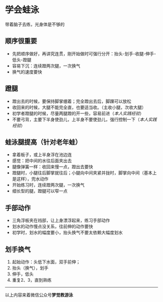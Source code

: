 学会蛙泳
====

带着脑子去练，光身体是不够的

顺序很重要
----
+ 先把顺序做好，再讲究连贯，刚开始做时可强行分开：抬头-划手-收腿-伸手-低头-蹬腿
+ 容易下沉：连续蹬两次腿，一次换气
+ 换气的速度要快

蹬腿
----
+ 蹬出去的时候，要保持脚掌绷着；完全蹬出去后，脚踝可以放松
+ 收回来的时候，大腿不能完全直，也要适当收。（主收小腿，次收大腿）
+ 初学者蹬腿的时候，尽量两腿蹬的开一些，容易前进（*本人实践经验*）
+ 不要弓背，主要下半身使劲儿，上半身不要使劲儿，强行控制一下（*本人实践经验*）

蛙泳腿提高（针对老年蛙）
----
+ 拿着板子，或上半身浮在池边连
+ 感觉：把中间的水往后面夹出去
+ 腿像弹簧一样：收回来慢一点，蹬出去要快
+ 蹬腿时，小腿往后脚掌就往后；小腿向中间夹紧并拢时，脚掌向中间（基本上是这样），兜水动作
+ 开始练习时，连续蹬两次腿，一次换气
+ 细长型的腿，蹬腿可以窄一点

手部动作
----
+ 三角浮板夹在裆部，让上身漂浮起来，练习手部动作
+ 划水的动作慢点没关系，往前伸的动作要快
+ 初学时，划水的幅度要小，抬头换气不要太依赖大幅度划水

划手换气
----
1. 起始动作：头低下水面，双手前伸；
2. 抬头（换气），划手
3. 伸手，低头
4. 重复2、3，直到熟练

* * *
以上内容来着微信公众号**梦觉教游泳**
